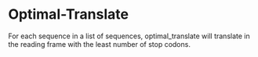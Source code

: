 # Optimal-Translate
For each sequence in a list of sequences, optimal_translate will translate in the reading frame with the least number of stop codons.
